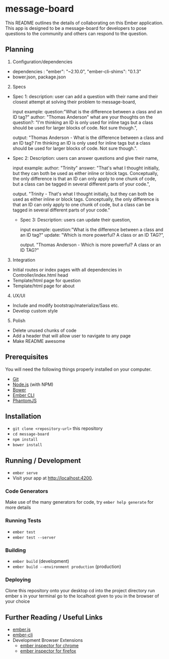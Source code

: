 # message-board

This README outlines the details of collaborating on this Ember application.
This app is designed to be a message-board for developers to pose questions to the community and others can respond to the question.  

## Planning

1. Configuration/dependencies
  * dependencies : "ember": "~2.10.0", "ember-cli-shims": "0.1.3"
  * bower.json, package.json


2. Specs
  * Spec 1: description: user can add a question with their name and                                    their closest attempt at solving their problem to message-board,

    input example: question:"What is the difference between a class and an ID tag?"  author: "Thomas Anderson" what are your thoughts on the  question?: "I'm    thinking an ID is only used for inline tags but a class should be used for larger blocks of code. Not sure though.",

    output: "Thomas Anderson - What is the difference between a class and an ID                   tag? I'm thinking an ID is only used for inline tags but a class should be used for larger blocks of code. Not sure though.".

  * Spec 2: Description: users can answer questions and give their name,

    input example: author: "Trinity" answer: "That's what I thought initially, but they can both be used as either inline or block tags.  Conceptually, the only difference is that an ID can only apply to one chunk of code, but a class can be tagged in several different parts of your code.",

    output. "Trinity - That's what I thought initially, but they can both be used as either inline or block tags.  Conceptually, the only difference is that an ID can only apply to one chunk of code, but a class can be tagged in several different parts of your code."

    * Spec 3: Description: users can update their question,

      input example: question:"What is the difference between a class and an ID tag?" update: "Which is more powerful? A class or an ID TAG?",

      output. "Thomas Anderson - Which is more powerful? A class or an ID TAG?"

3. Integration
  * Initial routes or index pages with all dependencies in Controller/index.html head
  * Template/html page for  question
  * Template/html page for about


4. UX/UI
  * Include and modify bootstrap/materialize/Sass etc.
  * Develop custom style

5. Polish
  * Delete unused chunks of code
  * Add a header that will allow user to navigate to any page
  * Make README awesome

## Prerequisites

You will need the following things properly installed on your computer.

* [Git](https://git-scm.com/)
* [Node.js](https://nodejs.org/) (with NPM)
* [Bower](https://bower.io/)
* [Ember CLI](https://ember-cli.com/)
* [PhantomJS](http://phantomjs.org/)

## Installation

* `git clone <repository-url>` this repository
* `cd message-board`
* `npm install`
* `bower install`

## Running / Development

* `ember serve`
* Visit your app at [http://localhost:4200](http://localhost:4200).

### Code Generators

Make use of the many generators for code, try `ember help generate` for more details

### Running Tests

* `ember test`
* `ember test --server`

### Building

* `ember build` (development)
* `ember build --environment production` (production)

### Deploying

Clone this repository onto your desktop
cd into the project directory
run ember s in your terminal
go to the localhost given to you in the browser of your choice

## Further Reading / Useful Links

* [ember.js](http://emberjs.com/)
* [ember-cli](https://ember-cli.com/)
* Development Browser Extensions
  * [ember inspector for chrome](https://chrome.google.com/webstore/detail/ember-inspector/bmdblncegkenkacieihfhpjfppoconhi)
  * [ember inspector for firefox](https://addons.mozilla.org/en-US/firefox/addon/ember-inspector/)
